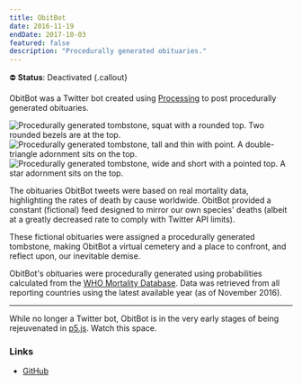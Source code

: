 ```yaml
---
title: ObitBot
date: 2016-11-19
endDate: 2017-10-03
featured: false
description: "Procedurally generated obituaries."
---
```


⛔ **Status**: Deactivated {.callout}

ObitBot was a Twitter bot created using [Processing]((http://processing.org/)) to post procedurally generated obituaries.

<div class="gallery">
<img class="small greyscale" alt="Procedurally generated tombstone, squat with a rounded top. Two rounded bezels are at the top." src="/images/projects/obitbot-01.png">
<img class="small greyscale" alt="Procedurally generated tombstone, tall and thin with point. A double-triangle adornment sits on the top." src="/images/projects/obitbot-02.png">
<img class="small greyscale" alt="Procedurally generated tombstone, wide and short with a pointed top. A star adornment sits on the top." src="/images/projects/obitbot-03.png">
</div>

The obituaries ObitBot tweets were based on real mortality data, highlighting the rates of death by cause worldwide. ObitBot provided a constant (fictional) feed designed to mirror our own species' deaths (albeit at a greatly decreased rate to comply with Twitter API limits).

These fictional obituaries were assigned a procedurally generated tombstone, making ObitBot a virtual cemetery and a place to confront, and reflect upon, our inevitable demise.

ObitBot's obituaries were procedurally generated using probabilities calculated from the [WHO Mortality Database](http://www.who.int/healthinfo/mortality_data/). Data was retrieved from all reporting countries using the latest available year (as of November 2016).

---

While no longer a Twitter bot, ObitBot is in the very early stages of being rejeuvenated in [p5.js](https://p5js.org). Watch this space.

### Links
- [GitHub](https://github.com/codemacabre/obitbot/)
